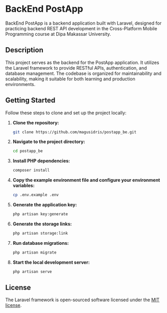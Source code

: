 # BackEnd PostApp

BackEnd PostApp is a backend application built with Laravel, designed for practicing backend REST API development in the Cross-Platform Mobile Programming course at Dipa Makassar University.

## Description

This project serves as the backend for the PostApp application. It utilizes the Laravel framework to provide RESTful APIs, authentication, and database management. The codebase is organized for maintainability and scalability, making it suitable for both learning and production environments.

## Getting Started

Follow these steps to clone and set up the project locally:

1. **Clone the repository:**

    ```bash
    git clone https://github.com/magusidris/postapp_be.git
    ```

2. **Navigate to the project directory:**

    ```bash
    cd postapp_be
    ```

3. **Install PHP dependencies:**

    ```bash
    composer install
    ```

4. **Copy the example environment file and configure your environment variables:**

    ```bash
    cp .env.example .env
    ```

5. **Generate the application key:**

    ```bash
    php artisan key:generate
    ```

6. **Generate the storage links:**

    ```bash
    php artisan storage:link
    ```

7. **Run database migrations:**

    ```bash
    php artisan migrate
    ```

8. **Start the local development server:**
    ```bash
    php artisan serve
    ```

## License

The Laravel framework is open-sourced software licensed under the [MIT license](https://opensource.org/licenses/MIT).
